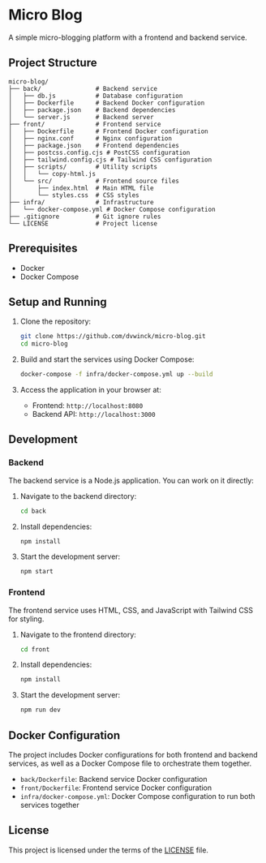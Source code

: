 # Micro Blog

A simple micro-blogging platform with a frontend and backend service.

## Project Structure

```
micro-blog/
├── back/               # Backend service
│   ├── db.js           # Database configuration
│   ├── Dockerfile      # Backend Docker configuration
│   ├── package.json    # Backend dependencies
│   └── server.js       # Backend server
├── front/              # Frontend service
│   ├── Dockerfile      # Frontend Docker configuration
│   ├── nginx.conf      # Nginx configuration
│   ├── package.json    # Frontend dependencies
│   ├── postcss.config.cjs # PostCSS configuration
│   ├── tailwind.config.cjs # Tailwind CSS configuration
│   ├── scripts/        # Utility scripts
│   │   └── copy-html.js
│   └── src/            # Frontend source files
│       ├── index.html  # Main HTML file
│       └── styles.css  # CSS styles
├── infra/              # Infrastructure
│   └── docker-compose.yml # Docker Compose configuration
├── .gitignore          # Git ignore rules
└── LICENSE             # Project license
```

## Prerequisites

- Docker
- Docker Compose

## Setup and Running

1. Clone the repository:
   ```bash
   git clone https://github.com/dvwinck/micro-blog.git
   cd micro-blog
   ```

2. Build and start the services using Docker Compose:
   ```bash
   docker-compose -f infra/docker-compose.yml up --build
   ```

3. Access the application in your browser at:
   - Frontend: `http://localhost:8080`
   - Backend API: `http://localhost:3000`

## Development

### Backend

The backend service is a Node.js application. You can work on it directly:

1. Navigate to the backend directory:
   ```bash
   cd back
   ```

2. Install dependencies:
   ```bash
   npm install
   ```

3. Start the development server:
   ```bash
   npm start
   ```

### Frontend

The frontend service uses HTML, CSS, and JavaScript with Tailwind CSS for styling.

1. Navigate to the frontend directory:
   ```bash
   cd front
   ```

2. Install dependencies:
   ```bash
   npm install
   ```

3. Start the development server:
   ```bash
   npm run dev
   ```

## Docker Configuration

The project includes Docker configurations for both frontend and backend services, as well as a Docker Compose file to orchestrate them together.

- `back/Dockerfile`: Backend service Docker configuration
- `front/Dockerfile`: Frontend service Docker configuration
- `infra/docker-compose.yml`: Docker Compose configuration to run both services together

## License

This project is licensed under the terms of the [LICENSE](LICENSE) file.
